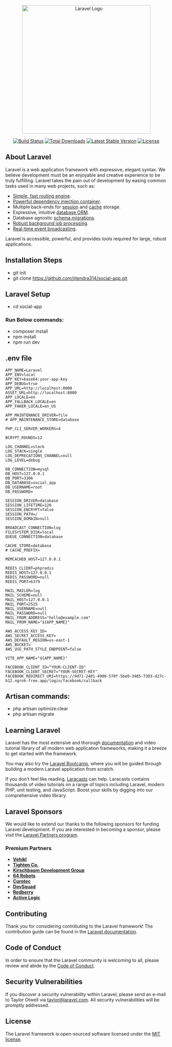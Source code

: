 <p align="center"><a href="https://laravel.com" target="_blank"><img src="https://raw.githubusercontent.com/laravel/art/master/logo-lockup/5%20SVG/2%20CMYK/1%20Full%20Color/laravel-logolockup-cmyk-red.svg" width="400" alt="Laravel Logo"></a></p>

<p align="center">
<a href="https://github.com/laravel/framework/actions"><img src="https://github.com/laravel/framework/workflows/tests/badge.svg" alt="Build Status"></a>
<a href="https://packagist.org/packages/laravel/framework"><img src="https://img.shields.io/packagist/dt/laravel/framework" alt="Total Downloads"></a>
<a href="https://packagist.org/packages/laravel/framework"><img src="https://img.shields.io/packagist/v/laravel/framework" alt="Latest Stable Version"></a>
<a href="https://packagist.org/packages/laravel/framework"><img src="https://img.shields.io/packagist/l/laravel/framework" alt="License"></a>
</p>

## About Laravel

Laravel is a web application framework with expressive, elegant syntax. We believe development must be an enjoyable and creative experience to be truly fulfilling. Laravel takes the pain out of development by easing common tasks used in many web projects, such as:

-   [Simple, fast routing engine](https://laravel.com/docs/routing).
-   [Powerful dependency injection container](https://laravel.com/docs/container).
-   Multiple back-ends for [session](https://laravel.com/docs/session) and [cache](https://laravel.com/docs/cache) storage.
-   Expressive, intuitive [database ORM](https://laravel.com/docs/eloquent).
-   Database agnostic [schema migrations](https://laravel.com/docs/migrations).
-   [Robust background job processing](https://laravel.com/docs/queues).
-   [Real-time event broadcasting](https://laravel.com/docs/broadcasting).

Laravel is accessible, powerful, and provides tools required for large, robust applications.

## Installation Steps

-   git init
-   git clone https://github.com/jitendra314/social-app.git

## Laravel Setup

-   cd social-app

### Run Below commands:

-   composer install
-   npm install
-   npm run dev

## .env file

    APP_NAME=Laravel
    APP_ENV=local
    APP_KEY=base64:your-app-key
    APP_DEBUG=true
    APP_URL=http://localhost:8000
    ASSET_URL=http://localhost:8000
    APP_LOCALE=en
    APP_FALLBACK_LOCALE=en
    APP_FAKER_LOCALE=en_US

    APP_MAINTENANCE_DRIVER=file
    # APP_MAINTENANCE_STORE=database

    PHP_CLI_SERVER_WORKERS=4

    BCRYPT_ROUNDS=12

    LOG_CHANNEL=stack
    LOG_STACK=single
    LOG_DEPRECATIONS_CHANNEL=null
    LOG_LEVEL=debug

    DB_CONNECTION=mysql
    DB_HOST=127.0.0.1
    DB_PORT=3306
    DB_DATABASE=social_app
    DB_USERNAME=root
    DB_PASSWORD=

    SESSION_DRIVER=database
    SESSION_LIFETIME=120
    SESSION_ENCRYPT=false
    SESSION_PATH=/
    SESSION_DOMAIN=null

    BROADCAST_CONNECTION=log
    FILESYSTEM_DISK=local
    QUEUE_CONNECTION=database

    CACHE_STORE=database
    # CACHE_PREFIX=

    MEMCACHED_HOST=127.0.0.1

    REDIS_CLIENT=phpredis
    REDIS_HOST=127.0.0.1
    REDIS_PASSWORD=null
    REDIS_PORT=6379

    MAIL_MAILER=log
    MAIL_SCHEME=null
    MAIL_HOST=127.0.0.1
    MAIL_PORT=2525
    MAIL_USERNAME=null
    MAIL_PASSWORD=null
    MAIL_FROM_ADDRESS="hello@example.com"
    MAIL_FROM_NAME="${APP_NAME}"

    AWS_ACCESS_KEY_ID=
    AWS_SECRET_ACCESS_KEY=
    AWS_DEFAULT_REGION=us-east-1
    AWS_BUCKET=
    AWS_USE_PATH_STYLE_ENDPOINT=false

    VITE_APP_NAME="${APP_NAME}"

    FACEBOOK_CLIENT_ID="YOUR-CLIENT-ID"
    FACEBOOK_CLIENT_SECRET="YOUR-SECRET-KEY"
    FACEBOOK_REDIRECT_URI=https://9d71-2401-4900-570f-5be0-3485-7303-d27c-b12.ngrok-free.app/login/facebook/callback

## Artisan commands:

-   php artisan optimize:clear
-   php artisan migrate

## Learning Laravel

Laravel has the most extensive and thorough [documentation](https://laravel.com/docs) and video tutorial library of all modern web application frameworks, making it a breeze to get started with the framework.

You may also try the [Laravel Bootcamp](https://bootcamp.laravel.com), where you will be guided through building a modern Laravel application from scratch.

If you don't feel like reading, [Laracasts](https://laracasts.com) can help. Laracasts contains thousands of video tutorials on a range of topics including Laravel, modern PHP, unit testing, and JavaScript. Boost your skills by digging into our comprehensive video library.

## Laravel Sponsors

We would like to extend our thanks to the following sponsors for funding Laravel development. If you are interested in becoming a sponsor, please visit the [Laravel Partners program](https://partners.laravel.com).

### Premium Partners

-   **[Vehikl](https://vehikl.com)**
-   **[Tighten Co.](https://tighten.co)**
-   **[Kirschbaum Development Group](https://kirschbaumdevelopment.com)**
-   **[64 Robots](https://64robots.com)**
-   **[Curotec](https://www.curotec.com/services/technologies/laravel)**
-   **[DevSquad](https://devsquad.com/hire-laravel-developers)**
-   **[Redberry](https://redberry.international/laravel-development)**
-   **[Active Logic](https://activelogic.com)**

## Contributing

Thank you for considering contributing to the Laravel framework! The contribution guide can be found in the [Laravel documentation](https://laravel.com/docs/contributions).

## Code of Conduct

In order to ensure that the Laravel community is welcoming to all, please review and abide by the [Code of Conduct](https://laravel.com/docs/contributions#code-of-conduct).

## Security Vulnerabilities

If you discover a security vulnerability within Laravel, please send an e-mail to Taylor Otwell via [taylor@laravel.com](mailto:taylor@laravel.com). All security vulnerabilities will be promptly addressed.

## License

The Laravel framework is open-sourced software licensed under the [MIT license](https://opensource.org/licenses/MIT).
